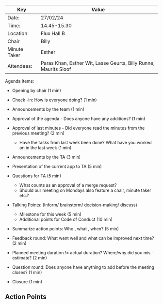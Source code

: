 
| Key          | Value |
|--------------|-------|
| Date:        | 27/02/24    |
| Time:        | 14.45-15.30     |
| Location:    | Flux Hall B     |
| Chair        | Billy     |
| Minute Taker | Esther     |
| Attendees:   | Paras Khan, Esther Wit, Lasse Geurts, Billy Runne, Maurits Sloof     |
Agenda Items:
- Opening by chair (1 min)
- Check -in: How is everyone doing? (1 min)
- Announcements by the team (1 min)
- Approval of the agenda - Does anyone have any additions? (1 min)
- Approval of last minutes - Did everyone read the minutes from the previous meeting? (2 min)
    - Have the tasks from last week been done? What have you worked on in the last week (1 min)

- Announcements by the TA (3 min)
- Presentation of the current app to TA (5 min)
- Questions for TA (5 min)
    - What counts as an approval of a merge request?
    - Should our meeting on Mondays also feature a chair, minute taker etc.?

- Talking Points: (Inform/ brainstorm/ decision-making/ discuss)
    - Milestone for this week (5 min)
    - Additional points for Code of Conduct (10 min)

- Summarize action points: Who , what , when? (5 min)
- Feedback round: What went well and what can be improved next time? (2 min)
- Planned meeting duration != actual duration? Where/why did you mis -estimate? (2 min)
- Question round: Does anyone have anything to add before the meeting closes? (1 min)
- Closure (1 min)

Action Points
-
